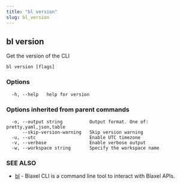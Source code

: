 ```yaml
---
title: "bl version"
slug: bl_version
---
```

## bl version

Get the version of the CLI

```
bl version [flags]
```

### Options

```
  -h, --help   help for version
```

### Options inherited from parent commands

```
  -o, --output string          Output format. One of: pretty,yaml,json,table
      --skip-version-warning   Skip version warning
  -u, --utc                    Enable UTC timezone
  -v, --verbose                Enable verbose output
  -w, --workspace string       Specify the workspace name
```

### SEE ALSO

* [bl](bl.md)	 - Blaxel CLI is a command line tool to interact with Blaxel APIs.

